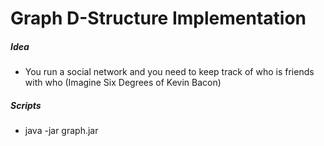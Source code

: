 # Graph D-Structure Implementation

##### Idea

- You run a social network and you need to keep track of who is friends with who (Imagine Six Degrees of Kevin Bacon)

##### Scripts

- java -jar graph.jar
